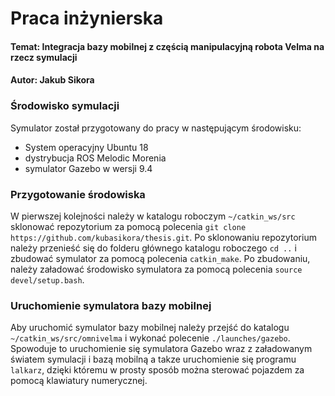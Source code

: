 # Praca inżynierska
#### Temat: Integracja bazy mobilnej z częścią manipulacyjną robota Velma na rzecz symulacji
#### Autor: Jakub Sikora

### Środowisko symulacji
Symulator został przygotowany do pracy w następującym środowisku:
- System operacyjny Ubuntu 18
- dystrybucja ROS Melodic Morenia
- symulator Gazebo w wersji 9.4

### Przygotowanie środowiska 
W pierwszej kolejności należy w katalogu roboczym `~/catkin_ws/src` sklonować repozytorium za pomocą
polecenia `git clone https://github.com/kubasikora/thesis.git`. Po sklonowaniu repozytorium należy przenieść
się do folderu głównego katalogu roboczego `cd ..` i zbudować symulator za pomocą polecenia `catkin_make`.
Po zbudowaniu, należy załadować środowisko symulatora za pomocą polecenia `source devel/setup.bash`.

### Uruchomienie symulatora bazy mobilnej
Aby uruchomić symulator bazy mobilnej należy przejść do katalogu `~/catkin_ws/src/omnivelma` i wykonać polecenie
`./launches/gazebo`. Spowoduje to uruchomienie się symulatora Gazebo wraz z załadowanym światem symulacji i bazą 
mobilną a takze uruchomienie się programu `lalkarz`, dzięki któremu w prosty sposób można sterować pojazdem 
za pomocą klawiatury numerycznej.